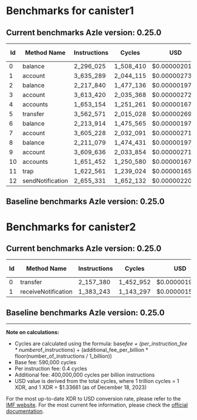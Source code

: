 # Benchmarks for canister1

## Current benchmarks Azle version: 0.25.0

| Id  | Method Name      | Instructions | Cycles    | USD           | USD/Million Calls |
| --- | ---------------- | ------------ | --------- | ------------- | ----------------- |
| 0   | balance          | 2_296_025    | 1_508_410 | $0.0000020162 | $2.0162           |
| 1   | account          | 3_635_289    | 2_044_115 | $0.0000027322 | $2.7322           |
| 2   | balance          | 2_217_840    | 1_477_136 | $0.0000019744 | $1.9744           |
| 3   | account          | 3_613_420    | 2_035_368 | $0.0000027205 | $2.7205           |
| 4   | accounts         | 1_653_154    | 1_251_261 | $0.0000016724 | $1.6724           |
| 5   | transfer         | 3_562_571    | 2_015_028 | $0.0000026933 | $2.6933           |
| 6   | balance          | 2_213_914    | 1_475_565 | $0.0000019723 | $1.9723           |
| 7   | account          | 3_605_228    | 2_032_091 | $0.0000027161 | $2.7161           |
| 8   | balance          | 2_211_079    | 1_474_431 | $0.0000019707 | $1.9707           |
| 9   | account          | 3_609_636    | 2_033_854 | $0.0000027185 | $2.7185           |
| 10  | accounts         | 1_651_452    | 1_250_580 | $0.0000016715 | $1.6715           |
| 11  | trap             | 1_622_561    | 1_239_024 | $0.0000016561 | $1.6561           |
| 12  | sendNotification | 2_655_331    | 1_652_132 | $0.0000022083 | $2.2083           |

## Baseline benchmarks Azle version: 0.25.0

# Benchmarks for canister2

## Current benchmarks Azle version: 0.25.0

| Id  | Method Name         | Instructions | Cycles    | USD           | USD/Million Calls |
| --- | ------------------- | ------------ | --------- | ------------- | ----------------- |
| 0   | transfer            | 2_157_380    | 1_452_952 | $0.0000019420 | $1.9420           |
| 1   | receiveNotification | 1_383_243    | 1_143_297 | $0.0000015281 | $1.5281           |

## Baseline benchmarks Azle version: 0.25.0

---

**Note on calculations:**

-   Cycles are calculated using the formula: base*fee + (per_instruction_fee * number*of_instructions) + (additional_fee_per_billion * floor(number_of_instructions / 1_billion))
-   Base fee: 590,000 cycles
-   Per instruction fee: 0.4 cycles
-   Additional fee: 400,000,000 cycles per billion instructions
-   USD value is derived from the total cycles, where 1 trillion cycles = 1 XDR, and 1 XDR = $1.33661 (as of December 18, 2023)

For the most up-to-date XDR to USD conversion rate, please refer to the [IMF website](https://www.imf.org/external/np/fin/data/rms_sdrv.aspx).
For the most current fee information, please check the [official documentation](https://internetcomputer.org/docs/current/developer-docs/gas-cost#execution).
